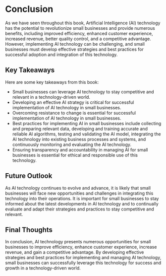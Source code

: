 # Conclusion

As we have seen throughout this book, Artificial Intelligence (AI) technology has the potential to revolutionize small businesses and provide numerous benefits, including improved efficiency, enhanced customer experience, increased revenue, better quality control, and a competitive advantage. However, implementing AI technology can be challenging, and small businesses must develop effective strategies and best practices for successful adoption and integration of this technology.

Key Takeaways
-------------

Here are some key takeaways from this book:

* Small businesses can leverage AI technology to stay competitive and relevant in a technology-driven world.
* Developing an effective AI strategy is critical for successful implementation of AI technology in small businesses.
* Overcoming resistance to change is essential for successful implementation of AI technology in small businesses.
* Best practices for implementing AI in small businesses include collecting and preparing relevant data, developing and training accurate and reliable AI algorithms, testing and validating the AI model, integrating the AI technology into existing business processes and systems, and continuously monitoring and evaluating the AI technology.
* Ensuring transparency and accountability in managing AI for small businesses is essential for ethical and responsible use of this technology.

Future Outlook
--------------

As AI technology continues to evolve and advance, it is likely that small businesses will face new opportunities and challenges in integrating this technology into their operations. It is important for small businesses to stay informed about the latest developments in AI technology and to continually evaluate and adapt their strategies and practices to stay competitive and relevant.

Final Thoughts
--------------

In conclusion, AI technology presents numerous opportunities for small businesses to improve efficiency, enhance customer experience, increase revenue, and gain a competitive advantage. By developing effective strategies and best practices for implementing and managing AI technology, small businesses can successfully leverage this technology for success and growth in a technology-driven world.